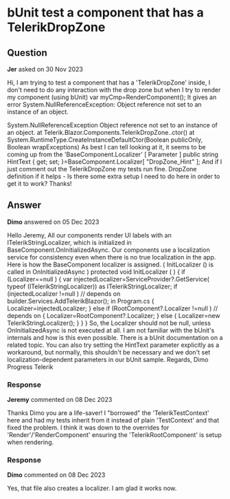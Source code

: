 # bUnit test a component that has a TelerikDropZone

## Question

**Jer** asked on 30 Nov 2023

Hi, I am trying to test a component that has a 'TelerikDropZone' inside, I don't need to do any interaction with the drop zone but when I try to render my component (using bUnit) var myCmp=RenderComponent<MyComponent>(); It gives an error System.NullReferenceException: Object reference not set to an instance of an object.

System.NullReferenceException
Object reference not set to an instance of an object.
at Telerik.Blazor.Components.TelerikDropZone..ctor()
at System.RuntimeType.CreateInstanceDefaultCtor(Boolean publicOnly, Boolean wrapExceptions) As best I can tell looking at it, it seems to be coming up from the 'BaseComponent.Localizer' [ Parameter ] public string HintText { get; set; }=BaseComponent.Localizer[ "DropZone_Hint" ]; And if I just comment out the TelerikDropZone my tests run fine. DropZone definition if it helps - <TelerikDropZone Id="myDz"> <Template> <div class="hint"> <i class="far fa-file-plus me-2"> </i> <span> Drag and drop file here </span> </div> </Template> </TelerikDropZone> Is there some extra setup I need to do here in order to get it to work? Thanks!

## Answer

**Dimo** answered on 05 Dec 2023

Hello Jeremy, All our components render UI labels with an ITelerikStringLocalizer, which is initialized in BaseComponent.OnInitializedAsync. Our components use a localization service for consistency even when there is no true localization in the app. Here is how the BaseComponent localizer is assigned. ( InitLocalizer () is called in OnInitializedAsync ) protected void InitLocalizer ( ) { if (Localizer==null )
{ var injectedLocalizer=ServiceProvider?.GetService( typeof (ITelerikStringLocalizer)) as ITelerikStringLocalizer; if (injectedLocalizer !=null ) // depends on builder.Services.AddTelerikBlazor(); in Program.cs {
Localizer=injectedLocalizer;
} else if (RootComponent?.Localizer !=null ) // depends on <TelerikRootComponent Localizer="..." /> {
Localizer=RootComponent?.Localizer;
} else { Localizer=new TelerikStringLocalizer(); }
}
} So, the Localizer should not be null, unless OnInitializedAsync is not executed at all. I am not familiar with the bUnit's internals and how is this even possible. There is a bUnit documentation on a related topic. You can also try setting the HintText parameter explicitly as a workaround, but normally, this shouldn't be necessary and we don't set localization-dependent parameters in our bUnit sample. Regards, Dimo Progress Telerik

### Response

**Jeremy** commented on 08 Dec 2023

Thanks Dimo you are a life-saver! I "borrowed" the 'TelerikTestContext' here and had my tests inherit from it instead of plain 'TestContext' and that fixed the problem. I think it was down to the overrides for 'Render'/'RenderComponent' ensuring the 'TelerikRootComponent' is setup when rendering.

### Response

**Dimo** commented on 08 Dec 2023

Yes, that file also creates a localizer. I am glad it works now.
